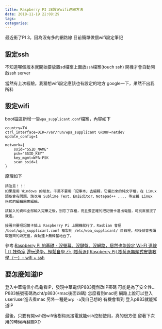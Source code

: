 ```yaml
---
title: Raspberry PI 3B設定wifi連線方法
date: 2018-11-19 22:08:29
tags:
categories:
---
```


最近衝了PI 3，因為沒有多的網路線
目前簡單做個wifi設定筆記

<!--more-->

## 設定ssh
不知道哪個版本就開始要放置sd檔案上面放`ssh`檔案(touch ssh)
開機才會自動開啟ssh server

當然有上次經驗，我猜想wifi設定應該也有設定的地方
google一下，果然不出我所料


## 設定wifi

boot磁區新增一個`wpa_supplicant.conf`檔案，內容如下
```
country=TW
ctrl_interface=DIR=/var/run/wpa_supplicant GROUP=netdev
update_config=1

network={
    ssid="SSID_NAME"
    psk="SSID_KEY"
    key_mgmt=WPA-PSK
    scan_ssid=1
}

```

原理如下
```
請注意！！！
如果是用 Windows 的朋友，千萬不要用「記事本」去編輯，它編出來的純文字檔，在 Linux 讀取會有問題，請改用 Sublime Text、EmiEditor、Notepad++ .... 等支援 Linux 格式的編輯器來編輯。

該輸入的資料全部輸入完畢之後，別忘了存檔，而且要正確的把記憶卡退出電腦，可別直接拔了就走。

接著只要把記憶卡插上 Raspberry Pi 上開機就行了，Rasbian 會把 /boot/wpa_supplicant.conf 複製到 /etc/wpa_supplicant/ 目錄裡，然後就會去讀取裡面的設定值，自動連上無線基地台了。
```
參考:[Raspberry Pi 的基礎 - 沒螢幕、沒鍵盤、沒網路，居然也能設定 Wi-FI 連線 | IT 技術家](http://blog.itist.tw/2017/03/headless-wifi-setup-without-monitor-keyboard-or-cables-for-raspberry-pi-zero-w-and-3-model-b.html)
[邊玩邊學，輕鬆自學 칸: [樹莓派][Raspberry Pi] 樹莓派無頭式安裝教學（一）- wifi + ssh](https://khanwhlee.blogspot.com/2017/05/wifi-ssh.html?fbclid=IwAR1oGeb690-RkyXFatZM__lvmOc4DrnstVDEfMDLeWGnSrPcrX0TMarjNCk)

## 要怎麼知道IP

登入中華電信小烏龜看IP，發現中華電信P883竟然改IP密碼
可能是為了安全性...
P883帳號密碼為cht/p883(+mac後面四碼)
怎麼看到mac呢
網路上說可以登入user/user進去看mac
另外一種是`arp -a`我自己想的
有機會看到
登入p883就能知道IP

最後，只要有開ssh跟wifi後樹梅派接電就能ssh控制使用，真的很方便
留著下次用的時候再翻閱XD